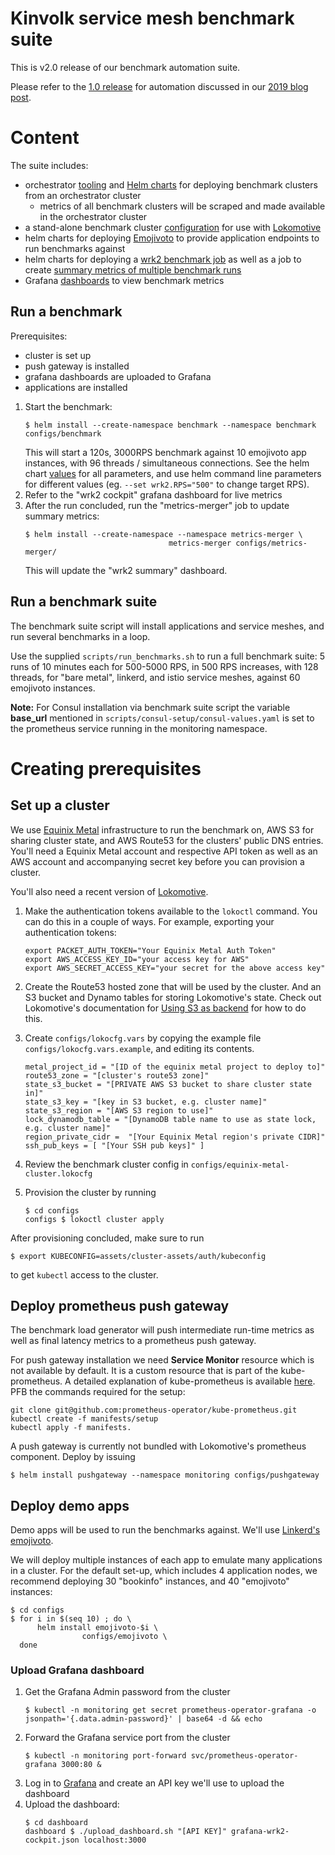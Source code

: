 # Kinvolk service mesh benchmark suite

This is v2.0 release of our benchmark automation suite.

Please refer to the [1.0 release](tree/release-1.0) for automation discussed in our [2019 blog post](https://kinvolk.io/blog/2019/05/kubernetes-service-mesh-benchmarking/).

# Content

The suite includes:
- orchestrator [tooling](orchestrator) and [Helm charts](configs/orchestrator)
    for deploying benchmark clusters from an orchestrator cluster
    - metrics of all benchmark clusters will be scraped and made available in
      the orchestrator cluster
- a stand-alone benchmark cluster [configuration](configs/equinix-metal-cluster.lokocfg)
    for use with [Lokomotive](https://github.com/kinvolk/lokomotive/releases/)
- helm charts for deploying [Emojivoto](configs/emojivoto)
    to provide application endpoints to run benchmarks against
- helm charts for deploying a [wrk2 benchmark job](configs/benchmark) as well
  as a job to create
    [summary metrics of multiple benchmark runs](configs/metrics-merger)
- Grafana [dashboards](dashboards/) to view benchmark metrics

## Run a benchmark

Prerequisites:
- cluster is set up
- push gateway is installed
- grafana dashboards are uploaded to Grafana
- applications are installed

1. Start the benchmark:
   ```shell
   $ helm install --create-namespace benchmark --namespace benchmark configs/benchmark
   ```
   This will start a 120s, 3000RPS benchmark against 10 emojivoto app
   instances, with 96 threads / simultaneous connections.
   See the helm chart [values](configs/benchmark/values.yaml) for all
   parameters, and use helm command line parameters for different values (eg.
   `--set wrk2.RPS="500"` to change target RPS).
2. Refer to the "wrk2 cockpit" grafana dashboard for live metrics
3. After the run concluded, run the "metrics-merger" job to update summary
   metrics:
   ```shell
   $ helm install --create-namespace --namespace metrics-merger \
                                   metrics-merger configs/metrics-merger/
   ```
   This will update the "wrk2 summary" dashboard.

## Run a benchmark suite

The benchmark suite script will install applications and service meshes, and
run several benchmarks in a loop.

Use the supplied `scripts/run_benchmarks.sh` to run a full benchmark suite:
5 runs of 10 minutes each for 500-5000 RPS, in 500 RPS increases, with 128 threads,
for "bare metal", linkerd, and istio service meshes, against 60 emojivoto
instances.

**Note:** For Consul installation via benchmark suite script the variable **base_url** mentioned in `scripts/consul-setup/consul-values.yaml` is set to the prometheus service running in the monitoring namespace.

# Creating prerequisites
## Set up a cluster

We use [Equinix Metal](https:/metal.equinix.com/) infrastructure to run the benchmark
on, AWS S3 for sharing cluster state, and AWS Route53 for the clusters' public
DNS entries. You'll need a Equinix Metal account and respective API token as well as
an AWS account and accompanying secret key before you can provision a cluster.

You'll also need a recent version of [Lokomotive](https://github.com/kinvolk/lokomotive/releases/).

1. Make the authentication tokens available to the `lokoctl` command.  You can do this in a couple of ways. For example, exporting your authentication tokens:
   ```
   export PACKET_AUTH_TOKEN="Your Equinix Metal Auth Token"
   export AWS_ACCESS_KEY_ID="your access key for AWS"
   export AWS_SECRET_ACCESS_KEY="your secret for the above access key"
   ```
2. Create the Route53 hosted zone that will be used by the cluster. And an S3 bucket and Dynamo tables for storing Lokomotive's state. Check out Lokomotive's documentation for [Using S3 as backend](https://kinvolk.io/docs/lokomotive/latest/configuration-reference/backend/s3/) for how to do this.

3. Create `configs/lokocfg.vars` by copying the example file `configs/lokocfg.vars.example`, and editing its contents.
   ```
   metal_project_id = "[ID of the equinix metal project to deploy to]"
   route53_zone = "[cluster's route53 zone]"
   state_s3_bucket = "[PRIVATE AWS S3 bucket to share cluster state in]"
   state_s3_key = "[key in S3 bucket, e.g. cluster name]"
   state_s3_region = "[AWS S3 region to use]"
   lock_dynamodb_table = "[DynamoDB table name to use as state lock, e.g. cluster name]"
   region_private_cidr =  "[Your Equinix Metal region's private CIDR]"
   ssh_pub_keys = [ "[Your SSH pub keys]" ]
   ```
4. Review the benchmark cluster config in `configs/equinix-metal-cluster.lokocfg`
5. Provision the cluster by running
   ```
   $ cd configs
   configs $ lokoctl cluster apply
   ```

After provisioning concluded, make sure to run
```
$ export KUBECONFIG=assets/cluster-assets/auth/kubeconfig
```
to get `kubectl` access to the cluster.

## Deploy prometheus push gateway

The benchmark load generator will push intermediate run-time metrics as well
as final latency metrics to a prometheus push gateway.

For push gateway installation we need **Service Monitor** resource which is not available by default. It is a custom resource that is part of the kube-prometheus. A detailed explanation of kube-prometheus is available [here](https://github.com/prometheus-operator/kube-prometheus). PFB the commands required for the setup:

```shell
git clone git@github.com:prometheus-operator/kube-prometheus.git
kubectl create -f manifests/setup
kubectl apply -f manifests. 
```

A push gateway is currently not bundled with Lokomotive's prometheus
component. Deploy by issuing

```
$ helm install pushgateway --namespace monitoring configs/pushgateway
```

## Deploy demo apps

Demo apps will be used to run the benchmarks against. We'll use [Linkerd's
emojivoto](https://github.com/BuoyantIO/emojivoto).

We will deploy multiple instances of each app to emulate many applications in a
cluster. For the default set-up, which includes 4 application nodes, we
recommend deploying 30 "bookinfo" instances, and 40 "emojivoto" instances:

```shell
$ cd configs
$ for i in $(seq 10) ; do \
      helm install emojivoto-$i \
                configs/emojivoto \
  done
```

### Upload Grafana dashboard

1. Get the Grafana Admin password from the cluster
   ```
   $ kubectl -n monitoring get secret prometheus-operator-grafana -o jsonpath='{.data.admin-password}' | base64 -d && echo
   ```
2. Forward the Grafana service port from the cluster
   ```
   $ kubectl -n monitoring port-forward svc/prometheus-operator-grafana 3000:80 &
   ```
3. Log in to [Grafana](http://localhost:3000/) and create an API key we'll use
   to upload the dashboard
4. Upload the dashboard:
   ```
   $ cd dashboard
   dashboard $ ./upload_dashboard.sh "[API KEY]" grafana-wrk2-cockpit.json localhost:3000
   ```

